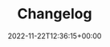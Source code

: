 ---
weight: 200
title: "Changelog"
description: "Changelog"
icon: update
date: 2022-11-22T12:36:15+00:00
lastmod: 2022-11-22T12:36:15+00:00
draft: false
images: []
---
